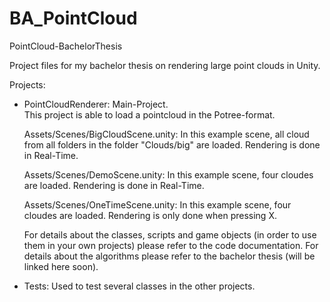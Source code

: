 # BA_PointCloud
PointCloud-BachelorThesis

Project files for my bachelor thesis on rendering large point clouds in Unity.

Projects:
* PointCloudRenderer: Main-Project.  
	This project is able to load a pointcloud in the Potree-format.
	
	Assets/Scenes/BigCloudScene.unity:
		In this example scene, all cloud from all folders in the folder "Clouds/big" are loaded. Rendering is done in Real-Time.
	
	Assets/Scenes/DemoScene.unity:
		In this example scene, four cloudes are loaded. Rendering is done in Real-Time.
	
	Assets/Scenes/OneTimeScene.unity:
		In this example scene, four cloudes are loaded. Rendering is only done when pressing X.
	
	For details about the classes, scripts and game objects (in order to use them in your own projects) please refer to the code documentation.
	For details about the algorithms please refer to the bachelor thesis (will be linked here soon).
  
* Tests: Used to test several classes in the other projects.